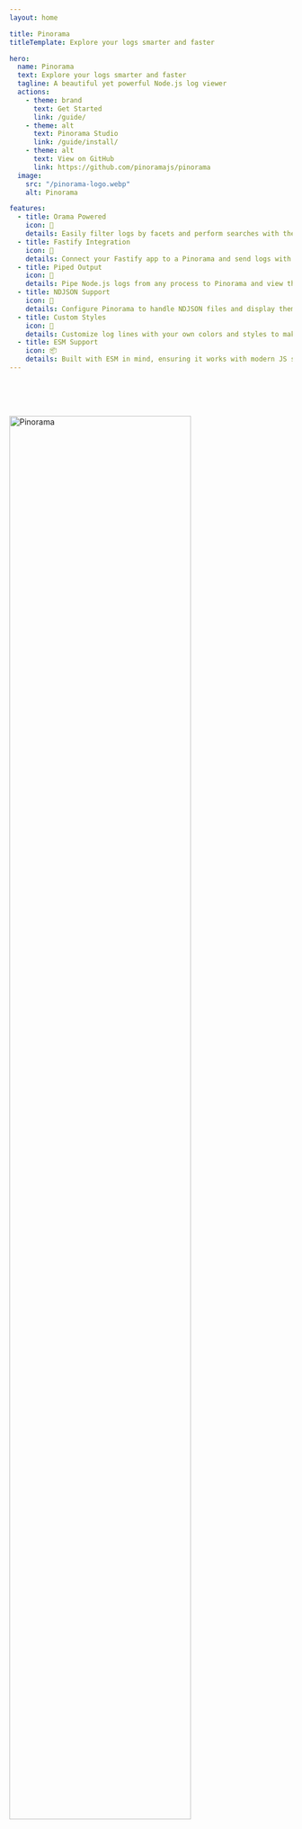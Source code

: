 ```yaml
---
layout: home

title: Pinorama
titleTemplate: Explore your logs smarter and faster

hero:
  name: Pinorama
  text: Explore your logs smarter and faster
  tagline: A beautiful yet powerful Node.js log viewer
  actions:
    - theme: brand
      text: Get Started
      link: /guide/
    - theme: alt
      text: Pinorama Studio
      link: /guide/install/
    - theme: alt
      text: View on GitHub
      link: https://github.com/pinoramajs/pinorama
  image:
    src: "/pinorama-logo.webp"
    alt: Pinorama

features:
  - title: Orama Powered
    icon: 🚀
    details: Easily filter logs by facets and perform searches with the Orama super powers.
  - title: Fastify Integration
    icon: 🔋
    details: Connect your Fastify app to a Pinorama and send logs with the transport plugin.
  - title: Piped Output
    icon: 📡
    details: Pipe Node.js logs from any process to Pinorama and view them in real-time.
  - title: NDJSON Support
    icon: 🍋
    details: Configure Pinorama to handle NDJSON files and display them in a structured way.
  - title: Custom Styles
    icon: 🎨
    details: Customize log lines with your own colors and styles to make them stand out.
  - title: ESM Support
    icon: 📦
    details: Built with ESM in mind, ensuring it works with modern JS standards.
---
```


<style>
.pinorama-screenshot {
  margin-top: 4rem;
}

@media (min-width: 960px) {
  .pinorama-screenshot {
    width: 80%;
    margin-left: auto;
    margin-right: auto;
  }
}
</style>

<img class="pinorama-screenshot" src="/pinorama-screenshot.webp" alt="Pinorama" />


